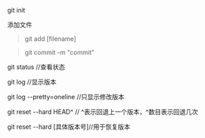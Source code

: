 git init

添加文件
 >git add [filename]

 >git commit -m "commit"

 git status //查看状态

 git log //显示版本

 git log --pretty=oneline //只显示修改版本

 git reset --hard HEAD^ // ^表示回退上一个版本，^数目表示回退几次

 git reset --hard [具体版本号]//用于恢复版本